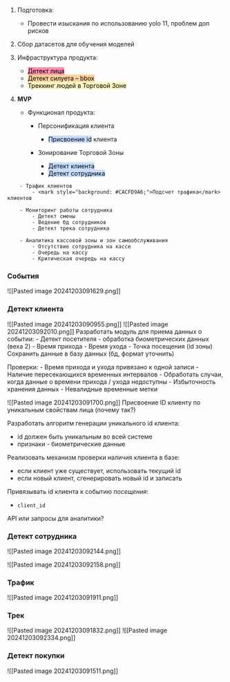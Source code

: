 1. Подготовка:
    - Провести изыскания по использованию yolo 11, проблем доп рисков


2. Сбор датасетов для обучения моделей


3. Инфраструктура продукта:
    - <mark style="background: #FF5582A6;">Детект лица</mark>
    - <mark style="background: #FFB86CA6;">Детект силуета – bbox</mark>
    - <mark style="background: #FFF3A3A6;">Треккинг людей в Торговой Зоне</mark>


4. **MVP**
    - Функционал продукта:
        - Персонификация клиента
            - <mark style="background: #ADCCFFA6;">Присвоение id</mark> клиента

        - Зонирование Торговой Зоны
            - <mark style="background: #ADCCFFA6;">Детект клиента</mark>
            - <mark style="background: #ADCCFFA6;">Детект сотрудника
</mark>

        - Трафик клиентов
            - <mark style="background: #CACFD9A6;">Подсчет трафика</mark> клиентов

        - Мониторинг работы сотрудника
            - Детект смены
            - Ведение бд сотрудников
            - Детект трека сотрудника

        - Аналитика кассовой зоны и зон самообслуживания
            - Отсутствие сотрудника на кассе
            - Очередь на кассу
            - Критическая очередь на кассу


### **События**
![[Pasted image 20241203091629.png]]

### **Детект клиента**

![[Pasted image 20241203090955.png]]
![[Pasted image 20241203092010.png]]
Разработать модуль для приема данных о событии:
	- Детект посетителя 
		 - обработка биометрических данных (веха 2)
    - Время прихода
    - Время ухода 
    - Точка посещения (id зоны)
Сохранить  данные в базу данных (бд, формат уточнить)

Проверки:
	- Время прихода и ухода привязано к одной записи 
    - Наличие пересекающихся временных интервалов
    - Обработать случаи, когда данные о времени прихода / ухода недоступны
    - Избыточность хранения данных
     - Невалидные временные метки


![[Pasted image 20241203091700.png]]
Присвоение ID клиенту по уникальным свойствам лица (почему так?)

Разработать алгоритм генерации уникального id клиента:
- id должен быть уникальным во всей системе
- признаки - биометрические данные 

Реализовать механизм проверки наличия клиента в базе:
- если клиент уже существует, использовать текущий id
- если новый клиент, сгенерировать новый id и записать 

Привязывать id клиента к событию *посещения*:
- `client_id`

API или запросы для аналитики?

### **Детект сотрудника** 

![[Pasted image 20241203092144.png]]

![[Pasted image 20241203092158.png]]

### **Трафик**

![[Pasted image 20241203091911.png]]

### Трек 

![[Pasted image 20241203091832.png]]
![[Pasted image 20241203092334.png]]

### **Детект покупки** 

![[Pasted image 20241203091511.png]]


